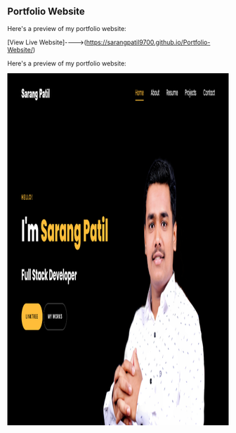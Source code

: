 ## Portfolio Website

Here's a preview of my portfolio website:

[View Live Website]---->(https://sarangpatil9700.github.io/Portfolio-Website/)

Here's a preview of my portfolio website:

<img src="https://github.com/SarangPatil9700/Portfolio-Website/blob/main/screenshots/Screenshot%20(17).png" alt="Portfolio Website Screenshot" height="800" width="1200">
